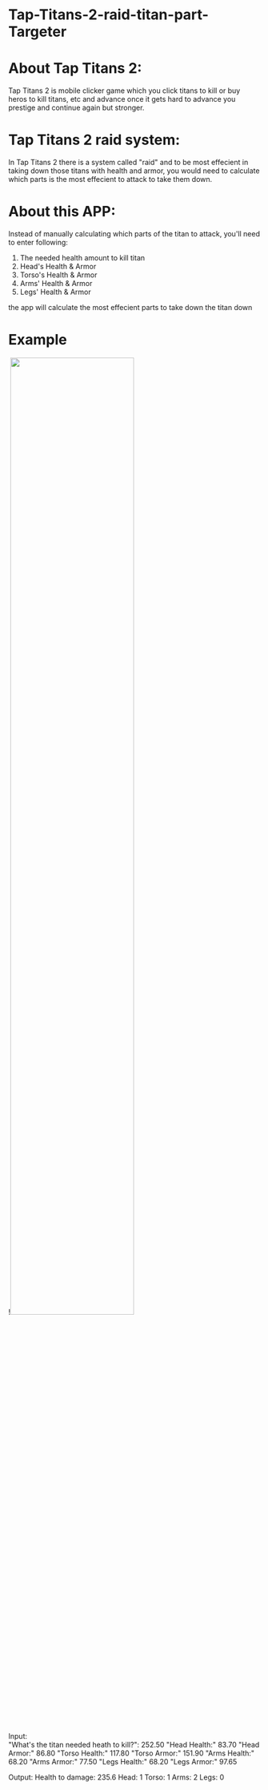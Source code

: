 # Tap-Titans-2-raid-titan-part-Targeter



# About Tap Titans 2:
Tap Titans 2 is mobile clicker game which you click titans to kill or buy heros to kill titans, etc and advance
once it gets hard to advance you prestige and continue again but stronger.


# Tap Titans 2 raid system:
In Tap Titans 2 there is a system called "raid"
and to be most effecient in taking down those titans with health and armor,
you would need to calculate which parts is the most effecient to attack to take them down.


# About this APP:
Instead of manually calculating which parts of the titan to attack,
you'll need to enter following:
1) The needed health amount to kill titan
2) Head's Health & Armor
3) Torso's Health & Armor
4) Arms' Health & Armor
5) Legs' Health & Armor

the app will calculate the most effecient parts to take down the titan down


# Example

!<img src="https://user-images.githubusercontent.com/100541102/168424756-a5645d4a-f967-40f9-82f8-139aaf441572.png" width="70%px">


Input: <br>
"What's the titan needed heath to kill?": 252.50
"Head Health:" 83.70
"Head Armor:" 86.80
"Torso Health:" 117.80
"Torso Armor:" 151.90
"Arms Health:" 68.20
"Arms Armor:" 77.50
"Legs Health:" 68.20
"Legs Armor:" 97.65


Output:
Health to damage: 235.6
Head: 1
Torso: 1
Arms: 2
Legs: 0
